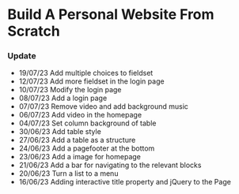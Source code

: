 # Build A Personal Website From Scratch

### Update
- 19/07/23 Add multiple 
choices to fieldset
- 12/07/23 Add more fieldset in 
the login page
- 10/07/23 Modify the login page
- 08/07/23 Add a login page
- 07/07/23 Remove video and 
add background music
- 06/07/23 Add video in the homepage
- 04/07/23 Set column background of table
- 30/06/23 Add table style
- 27/06/23 Add a table as a structure
- 24/06/23 Add a pagefooter at the bottom
- 23/06/23 Add a image for homepage
- 21/06/23 Add a bar for navigating to the relevant blocks
- 20/06/23 Turn a list to a menu
- 16/06/23 Adding interactive title property and jQuery to the Page
